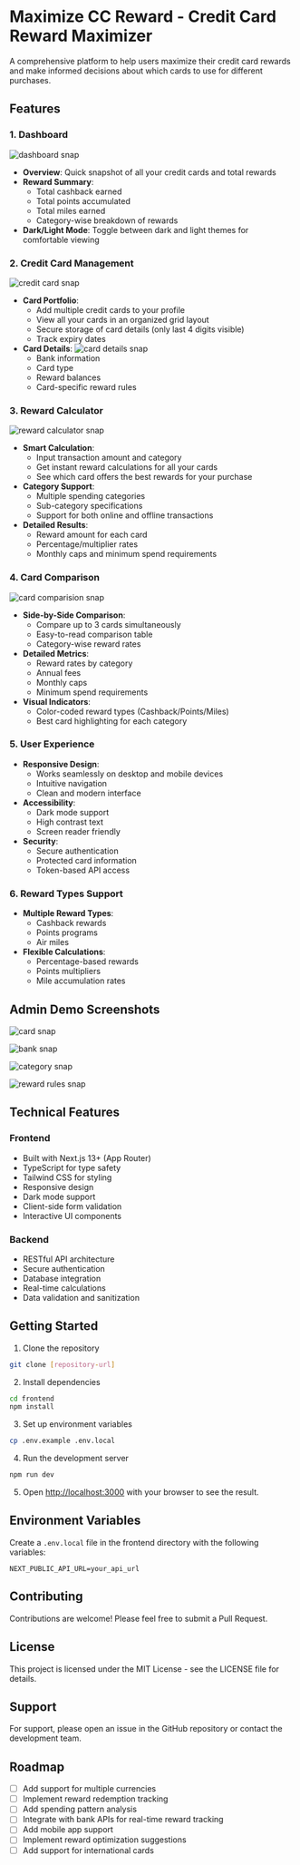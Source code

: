 # Maximize CC Reward - Credit Card Reward Maximizer

A comprehensive platform to help users maximize their credit card rewards and make informed decisions about which cards to use for different purchases.

## Features

### 1. Dashboard
![dashboard snap](https://github.com/PranayHaldiya/Maximize-CCreward/blob/main/frontend/public/Screenshot%202025-03-19%20141647.png)
- **Overview**: Quick snapshot of all your credit cards and total rewards
- **Reward Summary**:
  - Total cashback earned
  - Total points accumulated
  - Total miles earned
  - Category-wise breakdown of rewards
- **Dark/Light Mode**: Toggle between dark and light themes for comfortable viewing

### 2. Credit Card Management
![credit card snap](https://github.com/PranayHaldiya/Maximize-CCreward/blob/main/frontend/public/Screenshot%202025-03-19%20141701.png)
- **Card Portfolio**:
  - Add multiple credit cards to your profile
  - View all your cards in an organized grid layout
  - Secure storage of card details (only last 4 digits visible)
  - Track expiry dates
- **Card Details**:
![card details snap](https://github.com/PranayHaldiya/Maximize-CCreward/blob/main/frontend/public/Screenshot%202025-03-19%20141718.png)
  - Bank information
  - Card type
  - Reward balances
  - Card-specific reward rules

### 3. Reward Calculator
![reward calculator snap](https://github.com/PranayHaldiya/Maximize-CCreward/blob/main/frontend/public/Screenshot%202025-03-19%20141730.png)
- **Smart Calculation**:
  - Input transaction amount and category
  - Get instant reward calculations for all your cards
  - See which card offers the best rewards for your purchase
- **Category Support**:
  - Multiple spending categories
  - Sub-category specifications
  - Support for both online and offline transactions
- **Detailed Results**:
  - Reward amount for each card
  - Percentage/multiplier rates
  - Monthly caps and minimum spend requirements

### 4. Card Comparison
![card comparision snap](https://github.com/PranayHaldiya/Maximize-CCreward/blob/main/frontend/public/Screenshot%202025-03-19%20141742.png)
- **Side-by-Side Comparison**:
  - Compare up to 3 cards simultaneously
  - Easy-to-read comparison table
  - Category-wise reward rates
- **Detailed Metrics**:
  - Reward rates by category
  - Annual fees
  - Monthly caps
  - Minimum spend requirements
- **Visual Indicators**:
  - Color-coded reward types (Cashback/Points/Miles)
  - Best card highlighting for each category

### 5. User Experience
- **Responsive Design**:
  - Works seamlessly on desktop and mobile devices
  - Intuitive navigation
  - Clean and modern interface
- **Accessibility**:
  - Dark mode support
  - High contrast text
  - Screen reader friendly
- **Security**:
  - Secure authentication
  - Protected card information
  - Token-based API access

### 6. Reward Types Support
- **Multiple Reward Types**:
  - Cashback rewards
  - Points programs
  - Air miles
- **Flexible Calculations**:
  - Percentage-based rewards
  - Points multipliers
  - Mile accumulation rates
    
## Admin Demo Screenshots
![card snap](https://github.com/PranayHaldiya/Maximize-CCreward/blob/main/frontend/public/Screenshot%202025-03-19%20141817.png)

![bank snap](https://github.com/PranayHaldiya/Maximize-CCreward/blob/main/frontend/public/Screenshot%202025-03-19%20141827.png)

![category snap](https://github.com/PranayHaldiya/Maximize-CCreward/blob/main/frontend/public/Screenshot%202025-03-19%20141853.png)

![reward rules snap](https://github.com/PranayHaldiya/Maximize-CCreward/blob/main/frontend/public/Screenshot%202025-03-19%20141908.png)

## Technical Features

### Frontend
- Built with Next.js 13+ (App Router)
- TypeScript for type safety
- Tailwind CSS for styling
- Responsive design
- Dark mode support
- Client-side form validation
- Interactive UI components

### Backend
- RESTful API architecture
- Secure authentication
- Database integration
- Real-time calculations
- Data validation and sanitization

## Getting Started

1. Clone the repository
```bash
git clone [repository-url]
```

2. Install dependencies
```bash
cd frontend
npm install
```

3. Set up environment variables
```bash
cp .env.example .env.local
```

4. Run the development server
```bash
npm run dev
```

5. Open [http://localhost:3000](http://localhost:3000) with your browser to see the result.

## Environment Variables

Create a `.env.local` file in the frontend directory with the following variables:
```
NEXT_PUBLIC_API_URL=your_api_url
```

## Contributing

Contributions are welcome! Please feel free to submit a Pull Request.

## License

This project is licensed under the MIT License - see the LICENSE file for details.

## Support

For support, please open an issue in the GitHub repository or contact the development team.

## Roadmap

- [ ] Add support for multiple currencies
- [ ] Implement reward redemption tracking
- [ ] Add spending pattern analysis
- [ ] Integrate with bank APIs for real-time reward tracking
- [ ] Add mobile app support
- [ ] Implement reward optimization suggestions
- [ ] Add support for international cards
